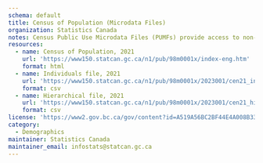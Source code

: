 ```yaml
---
schema: default
title: Census of Population (Microdata Files)
organization: Statistics Canada
notes: Census Public Use Microdata Files (PUMFs) provide access to non-aggregated data covering a sample of the Canadian population. It is a comprehensive social, demographic and economic database about Canada, its people, and contains a wealth of characteristics on the population. These files enable the study of individuals, families and households. Geographic identifiers have been restricted to ensure respondents’ anonymity. This comprehensive file is an excellent tool for policy analysts, pollsters, social researchers and anyone interested in modeling and performing statistical regression analysis using Census microdata.
resources:
  - name: Census of Population, 2021
    url: 'https://www150.statcan.gc.ca/n1/pub/98m0001x/index-eng.htm'
    format: html
  - name: Individuals file, 2021
    url: 'https://www150.statcan.gc.ca/n1/pub/98m0001x/2023001/cen21_ind_98m0001x_part_rec21.zip'
    format: csv
  - name: Hierarchical file, 2021
    url: 'https://www150.statcan.gc.ca/n1/pub/98m0001x/2023001/cen21_hier_98M0001X_rec21_hier.zip'
    format: csv
license: 'https://www2.gov.bc.ca/gov/content?id=A519A56BC2BF44E4A008B33FCF527F61'
category:
  - Demographics
maintainer: Statistics Canada
maintainer_email: infostats@statcan.gc.ca
---
```

